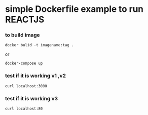 # simple Dockerfile example to run REACTJS  

### to build image 
```
docker bulid -t imagename:tag .
```

or 

```
docker-compose up
```

### test if it is working v1 ,v2
```
curl localhost:3000

```
### test if it is working v3
```
curl localhost:80
```
